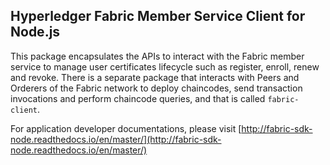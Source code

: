 ## Hyperledger Fabric Member Service Client for Node.js

This package encapsulates the APIs to interact with the Fabric member service to manage user certificates lifecycle such as register, enroll, renew and revoke. There is a separate package that interacts with Peers and Orderers of the Fabric network to deploy chaincodes, send transaction invocations and perform chaincode queries, and that is called `fabric-client`.

For application developer documentations, please visit [http://fabric-sdk-node.readthedocs.io/en/master/](http://fabric-sdk-node.readthedocs.io/en/master/)
